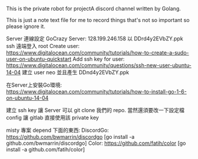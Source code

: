 This is the private robot for projectA discord channel written by Golang.

This is just a note text file for me to record things that's not so important so please ignore it.

Server 連線設定
GoCrazy Server: 128.199.246.158 以 DDrd4y2EVbZY.ppk ssh 遠端登入 root
Create user: https://www.digitalocean.com/community/tutorials/how-to-create-a-sudo-user-on-ubuntu-quickstart
Add ssh key for user: https://www.digitalocean.com/community/questions/ssh-new-user-ubuntu-14-04
建立 user neo 並且產生 DDnd4y2EVbZY.ppk

在Server上安裝Go環境: https://www.digitalocean.com/community/tutorials/how-to-install-go-1-6-on-ubuntu-14-04

建立 ssh key 讓 Server 可以 git clone 我們的 repo. 當然還須要改一下設定檔 config 讓 gitlab 直接使用該 private key

misty 專案 depend 下面的東西:
DiscordGo: https://github.com/bwmarrin/discordgo [go install -a github.com/bwmarrin/discordgo]
Color: https://github.com/fatih/color [go install -a github.com/fatih/color]
